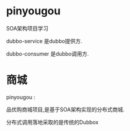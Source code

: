 # pinyougou
SOA架构项目学习


dubbo-service 是dubbo提供方.

dubbo-consumer 是dubbo调用方.


# 商城
pinyougou :

品优购商城项目,是基于SOA架构实现的分布式商城.

分布式调用落地采取的是传统的Dubbox


